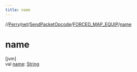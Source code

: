 ```yaml
---
title: name
---
```

//[Perry](../../../../index.html)/[net](../../index.html)/[SendPacketOpcode](../index.html)/[FORCED_MAP_EQUIP](index.html)/[name](name.html)



# name



[jvm]\
val [name](name.html): [String](https://kotlinlang.org/api/latest/jvm/stdlib/kotlin/-string/index.html)




